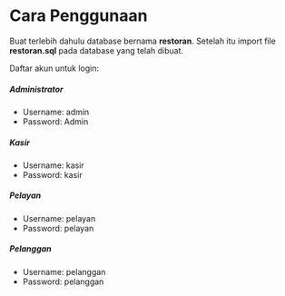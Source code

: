 <h1>Cara Penggunaan</h1>

<p>Buat terlebih dahulu database bernama <b>restoran</b>. Setelah itu import file <b>restoran.sql</b> pada database yang telah dibuat.</p>
<p>Daftar akun untuk login:</p>

<h5>Administrator</h5>
<ul>
  <li>Username: admin</li>
  <li>Password: Admin</li>
</ul>

<h5>Kasir</h5>
<ul>
  <li>Username: kasir</li>
  <li>Password: kasir</li>
</ul>

<h5>Pelayan</h5>
<ul>
  <li>Username: pelayan</li>
  <li>Password: pelayan</li>
</ul>

<h5>Pelanggan</h5>
<ul>
  <li>Username: pelanggan</li>
  <li>Password: pelanggan</li>
</ul>
